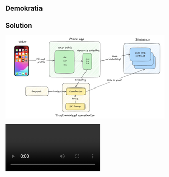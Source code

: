 ## Demokratia
## Solution
![Image alt](https://github.com/ConfidentiDemokratia/.github/blob/main/scheme.png)

![App](https://github.com/ConfidentiDemokratia/.github/blob/main/Simulator.mp4)

